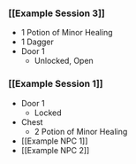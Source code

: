 
### [[Example Session 3]]

* 1 Potion of Minor Healing
* 1 Dagger
* Door 1
	* Unlocked, Open
### [[Example Session 1]]

* Door 1
	* Locked
* Chest
	* 2 Potion of Minor Healing
* [[Example NPC 1]]
* [[Example NPC 2]]

